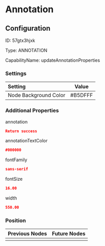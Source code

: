 # Annotation
## Configuration
ID:  57gtx3hjxk

Type: ANNOTATION 

CapabilityName: updateAnnotationProperties

### Settings
| Setting | Value  |
| :------------------------ | ---------------------------------------- |
| Node Background Color | #B5DFFF | 

 




### Additional Properties
annotation
 ```json 
Return success
```


annotationTextColor
 ```json 
#000000
```


fontFamily
 ```json 
sans-serif
```


fontSize
 ```json 
16.00
```


width
 ```json 
550.00
```




### Position
| Previous Nodes | Future Nodes |
| :------------- | ------------ |
|  |  |